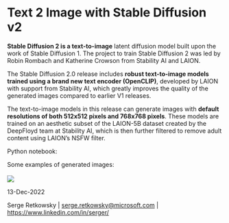 # Text 2 Image with Stable Diffusion v2

**Stable Diffusion 2 is a text-to-image** latent diffusion model built upon the work of Stable Diffusion 1. The project to train Stable Diffusion 2 was led by Robin Rombach and Katherine Crowson from Stability AI and LAION.

The Stable Diffusion 2.0 release includes **robust text-to-image models trained using a brand new text encoder (OpenCLIP)**, developed by LAION with support from Stability AI, which greatly improves the quality of the generated images compared to earlier V1 releases.

The text-to-image models in this release can generate images with **default resolutions of both 512x512 pixels and 768x768 pixels**.
These models are trained on an aesthetic subset of the LAION-5B dataset created by the DeepFloyd team at Stability AI, which is then further filtered to remove adult content using LAION’s NSFW filter.


Python notebook:


Some examples of generated images:
<br><br>
<img src="stable_diffusion_v2_examples.gif">

13-Dec-2022

Serge Retkowsky | serge.retkowsky@microsoft.com | https://www.linkedin.com/in/serger/

